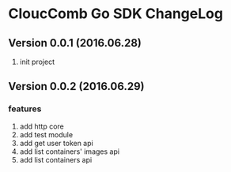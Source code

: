 # CloucComb Go SDK ChangeLog

## Version 0.0.1 (2016.06.28)

1. init project

## Version 0.0.2 (2016.06.29)

### features

1. add http core
2. add test module
3. add get user token api
4. add list containers' images api
5. add list containers api